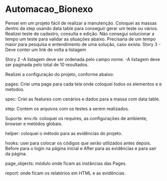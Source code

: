 # Automacao_Bionexo

Pensei em um projeto fácil de realizar a manutenção. Coloquei as massas dentro da step usando data table para conseguir gerar um teste ou vários. Realizei teste de cadastro, consulta e edição.
Não consegui solucionar a tempo um teste para validar as situações abaixo. Precisaria de um tempo maior para pesquisa e entendimento de uma solução, caso exista.
Story 3
-Deve conter um link de volta a listagem

Story 2
-A listagem deve ser ordenada pelo campo nome.
-A listagem deve ser paginada pelo total de 10 resultados.


Realizei a configuração do projeto, conforme abaixo:

pages:
Criei uma page para cada tela onde coloquei todos os elementos e e metodos.

spec: 
Criei as features com cenários e dados para a massa com data table. 


step:
Contem os arquivos com os testes a serem realizados.

Suporte: 
env.rb: coloquei os requires, as configurações de ambiente, browser e metódos globais. 

helper: coloquei o método para as evidências do projeto.

hooks:  usei para colocar os códigos que serão utilizados antes depois. Before para o login na página inicial e After para as evidências e para sair da página.

page_objects: módulo onde ficam as instâncias das Pages.

report: onde ficam os relatórios em HTML e as evidências.
